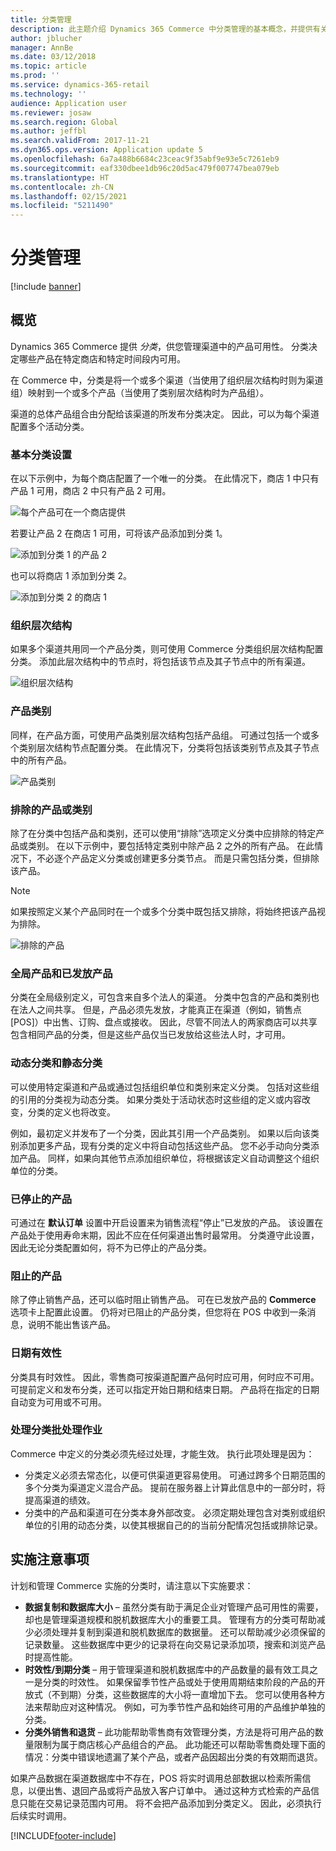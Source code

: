 ```yaml
---
title: 分类管理
description: 此主题介绍 Dynamics 365 Commerce 中分类管理的基本概念，并提供有关项目的实施注意事项。
author: jblucher
manager: AnnBe
ms.date: 03/12/2018
ms.topic: article
ms.prod: ''
ms.service: dynamics-365-retail
ms.technology: ''
audience: Application user
ms.reviewer: josaw
ms.search.region: Global
ms.author: jeffbl
ms.search.validFrom: 2017-11-21
ms.dyn365.ops.version: Application update 5
ms.openlocfilehash: 6a7a488b6684c23ceac9f35abf9e93e5c7261eb9
ms.sourcegitcommit: eaf330dbee1db96c20d5ac479f007747bea079eb
ms.translationtype: HT
ms.contentlocale: zh-CN
ms.lasthandoff: 02/15/2021
ms.locfileid: "5211490"
---
```

# <a name="assortment-management"></a>分类管理

[!include [banner](../includes/banner.md)]

## <a name="overview"></a>概览

Dynamics 365 Commerce 提供 *分类*，供您管理渠道中的产品可用性。 分类决定哪些产品在特定商店和特定时间段内可用。

在 Commerce 中，分类是将一个或多个渠道（当使用了组织层次结构时则为渠道组）映射到一个或多个产品（当使用了类别层次结构时为产品组）。

渠道的总体产品组合由分配给该渠道的所发布分类决定。 因此，可以为每个渠道配置多个活动分类。

### <a name="basic-assortment-setup"></a>基本分类设置

在以下示例中，为每个商店配置了一个唯一的分类。 在此情况下，商店 1 中只有产品 1 可用，商店 2 中只有产品 2 可用。

![每个产品可在一个商店提供](./media/Managing-assortments-figure1.png)

若要让产品 2 在商店 1 可用，可将该产品添加到分类 1。

![添加到分类 1 的产品 2](./media/Managing-assortments-figure2.png)

也可以将商店 1 添加到分类 2。

![添加到分类 2 的商店 1](./media/Managing-assortments-figure3.png)

### <a name="organization-hierarchies"></a>组织层次结构

如果多个渠道共用同一个产品分类，则可使用 Commerce 分类组织层次结构配置分类。 添加此层次结构中的节点时，将包括该节点及其子节点中的所有渠道。

![组织层次结构](./media/Managing-assortments-figure4.png)

### <a name="product-categories"></a>产品类别

同样，在产品方面，可使用产品类别层次结构包括产品组。 可通过包括一个或多个类别层次结构节点配置分类。 在此情况下，分类将包括该类别节点及其子节点中的所有产品。

![产品类别](./media/Managing-assortments-figure5.png)

### <a name="excluded-products-or-categories"></a>排除的产品或类别

除了在分类中包括产品和类别，还可以使用“排除”选项定义分类中应排除的特定产品或类别。 在以下示例中，要包括特定类别中除产品 2 之外的所有产品。 在此情况下，不必逐个产品定义分类或创建更多分类节点。 而是只需包括分类，但排除该产品。

> [!NOTE]
> 如果按照定义某个产品同时在一个或多个分类中既包括又排除，将始终把该产品视为排除。

![排除的产品](./media/Managing-assortments-figure6.png)

### <a name="global-and-released-products"></a>全局产品和已发放产品

分类在全局级别定义，可包含来自多个法人的渠道。 分类中包含的产品和类别也在法人之间共享。 但是，产品必须先发放，才能真正在渠道（例如，销售点 \[POS\]）中出售、订购、盘点或接收。 因此，尽管不同法人的两家商店可以共享包含相同产品的分类，但是这些产品仅当已发放给这些法人时，才可用。

### <a name="dynamic-and-static-assortments"></a>动态分类和静态分类

可以使用特定渠道和产品或通过包括组织单位和类别来定义分类。 包括对这些组的引用的分类视为动态分类。 如果分类处于活动状态时这些组的定义或内容改变，分类的定义也将改变。

例如，最初定义并发布了一个分类，因此其引用一个产品类别。 如果以后向该类别添加更多产品，现有分类的定义中将自动包括这些产品。 您不必手动向分类添加产品。 同样，如果向其他节点添加组织单位，将根据该定义自动调整这个组织单位的分类。

### <a name="stopped-products"></a>已停止的产品

可通过在 **默认订单** 设置中开启设置来为销售流程“停止”已发放的产品。 该设置在产品处于使用寿命末期，因此不应在任何渠道出售时最常用。 分类遵守此设置，因此无论分类配置如何，将不为已停止的产品分类。

### <a name="blocked-products"></a>阻止的产品

除了停止销售产品，还可以临时阻止销售产品。 可在已发放产品的 **Commerce** 选项卡上配置此设置。 仍将对已阻止的产品分类，但您将在 POS 中收到一条消息，说明不能出售该产品。

### <a name="date-effectivity"></a>日期有效性

分类具有时效性。 因此，零售商可按渠道配置产品何时应可用，何时应不可用。 可提前定义和发布分类，还可以指定开始日期和结束日期。 产品将在指定的日期自动变为可用或不可用。

### <a name="process-assortments-batch-job"></a>处理分类批处理作业

Commerce 中定义的分类必须先经过处理，才能生效。 执行此项处理是因为：

- 分类定义必须去常态化，以便可供渠道更容易使用。 可通过跨多个日期范围的多个分类为渠道定义混合产品。 提前在服务器上计算此信息中的一部分时，将提高渠道的绩效。
- 分类中的产品和渠道可在分类本身外部改变。 必须定期处理包含对类别或组织单位的引用的动态分类，以使其根据自己的的当前分配情况包括或排除记录。

## <a name="implementation-considerations"></a>实施注意事项

计划和管理 Commerce 实施的分类时，请注意以下实施要求：

- **数据复制和数据库大小** – 虽然分类有助于满足企业对管理产品可用性的需要，却也是管理渠道规模和脱机数据库大小的重要工具。 管理有方的分类可帮助减少必须处理并复制到渠道和脱机数据库的数据量。 还可以帮助减少必须保留的记录数量。 这些数据库中更少的记录将在向交易记录添加项，搜索和浏览产品时提高性能。
- **时效性/到期分类** – 用于管理渠道和脱机数据库中的产品数量的最有效工具之一是分类的时效性。 如果保留季节性产品或处于使用周期结束阶段的产品的开放式（不到期）分类，这些数据库的大小将一直增加下去。 您可以使用各种方法来帮助应对这种情况。 例如，可为季节性产品和始终可用的产品维护单独的分类。
- **分类外销售和退货** – 此功能帮助零售商有效管理分类，方法是将可用产品的数量限制为属于商店核心产品组合的产品。 此功能还可以帮助零售商处理下面的情况：分类中错误地遗漏了某个产品，或者产品因超出分类的有效期而退货。

如果产品数据在渠道数据库中不存在，POS 将实时调用总部数据以检索所需信息，以便出售、退回产品或将产品放入客户订单中。 通过这种方式检索的产品信息只能在交易记录范围内可用。 将不会把产品添加到分类定义。 因此，必须执行后续实时调用。


[!INCLUDE[footer-include](../includes/footer-banner.md)]
